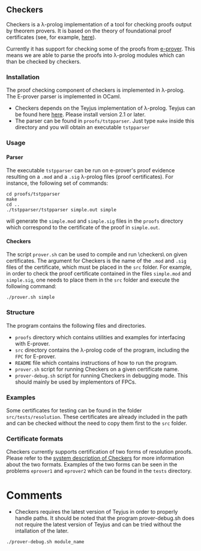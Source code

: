 ## Checkers

Checkers is a λ-prolog implementation of a tool for checking
proofs output by theorem provers. It is based on the theory of
foundational proof certificates (see, for example, [here](http://www.lix.polytechnique.fr/~dale/papers/cade2013.pdf)).

Currently it has support for checking some of the proofs from
[e-prover](http://eprover.org). This means we are able to parse the proofs
into λ-prolog modules which can than be checked by checkers.

### Installation

The proof checking component of checkers is implemented in λ-prolog.
The E-prover parser is implemented in OCaml.
* Checkers depends on the Teyjus implementation of λ-prolog.
Teyjus can be found here [here](https://github.com/teyjus/teyjus).
Please install version 2.1 or later.
* The parser can be found in `proofs/tstpparser`.
Just type `make` inside this directory and you will obtain an executable
`tstpparser`

### Usage

#### Parser

The executable `tstpparser` can be run on e-prover's proof evidence resulting on
a `.mod` and a `.sig` λ-prolog files (proof certificates). For instance,
the following set of commands:

```
cd proofs/tstpparser
make
cd ..
./tstpparser/tstpparser simple.out simple
```

will generate the `simple.mod` and `simple.sig` files in the
`proofs` directory which correspond to the certificate of the
proof in `simple.out`.

#### Checkers

The script `prover.sh` can be used to compile and run \checkers\ on given certificates.
The argument for Checkers is the name of the `.mod` and `.sig` files of the certificate, which must be placed in the `src` folder.
For example, in order to check the proof certificate contained in the
files `simple.mod` and `simple.sig`, one needs to place them in the `src` folder and execute the following command:

```
./prover.sh simple
```

### Structure

The program contains the following files and directories.
  * `proofs` directory which contains utilities and examples for interfacing with E-prover.
  * `src` directory contains the λ-prolog code of the program, including the `FPC` for E-prover.
  * `README` file which contains instructions of how to run the program.
  * `prover.sh` script for running Checkers on a given certificate name.
  * `prover-debug.sh` script for running Checkers in debugging mode. This should mainly be used by
    implementors of FPCs.

### Examples

Some certificates for testing can be found in the folder `src/tests/resolution`.
These certificates are already included in the path and can be checked without the need to copy them first to the `src` folder.

### Certificate formats

Checkers currently supports certification of two forms of resolution proofs. Please refer to the [system description of Checkers](http://logic.at/staff/shaolin/papers/checkers.pdf)
for more information about the two formats.
Examples of the two forms can be seen in the problems `eprover1` and `eprover2` which can be found in the `tests` directory.

# Comments

* Checkers requires the latest version of Teyjus in order to properly
  handle paths. It should be noted that the program prover-debug.sh
does not require the latest version of Teyjus and can be tried without
the intallation of the later.

```
./prover-debug.sh module_name

```
